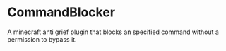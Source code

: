 # CommandBlocker
A minecraft anti grief plugin that blocks an specified command without a permission to bypass it.
